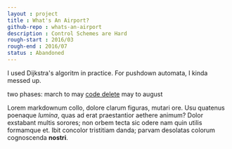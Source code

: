 ```yaml
---
layout : project
title : What's An Airport?
github-repo : whats-an-airport
description : Control Schemes are Hard
rough-start : 2016/03
rough-end : 2016/07
status : Abandoned
---
```


I used Dijkstra's algoritm in practice. For pushdown automata, I kinda messed up.


two phases:
march to may
[code delete](https://github.com/ArtlessAvian/whats-an-airport/commit/a5845f7f18b9d449cf752a6dab091b00f771641a)
may to august


Lorem markdownum collo, dolore clarum figuras, mutari ore. Usu quatenus poenaque
*lumina*, quas ad erat praestantior aethere animum? Dolor exstabant multis
sorores; non orbem tecta sic odere nam quin utilis formamque et. Ibit concolor
tristitiam danda; parvam desolatas colorum cognoscenda **nostri**.
